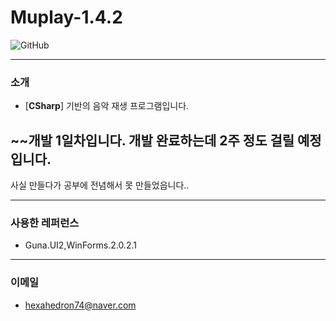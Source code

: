 # Muplay-1.4.2
![GitHub](https://img.shields.io/badge/developer-hexahedron74-blue)

---
### 소개
* [**CSharp**] 기반의 음악 재생 프로그램입니다.
## ~~개발 1일차입니다. 개발 완료하는데 2주 정도 걸릴 예정입니다.
사실 만들다가 공부에 전념해서 못 만들었읍니다..

---
### 사용한 레퍼런스
* Guna.UI2,WinForms.2.0.2.1

---
### 이메일
* hexahedron74@naver.com
